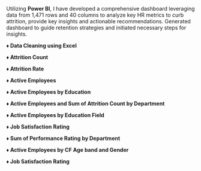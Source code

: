 Utilizing **Power BI**, I have developed a comprehensive dashboard leveraging data from 1,471 rows and 40 columns to analyze key HR metrics to curb attrition, provide key insights and actionable recommendations. Generated dashboard to guide retention strategies and initiated necessary steps for insights.

**♦ Data Cleaning using Excel**

**♦ Attrition Count**

**♦ Attrition Rate**

**♦ Active Employees**

**♦ Active Employees by Education**

**♦ Active Employees and Sum of Attrition Count by Department**

**♦ Active Employees by Education Field**

**♦ Job Satisfaction Rating**

**♦ Sum of Performance Rating by Department**

**♦ Active Employees by CF Age band and Gender**

**♦ Job Satisfaction Rating**
